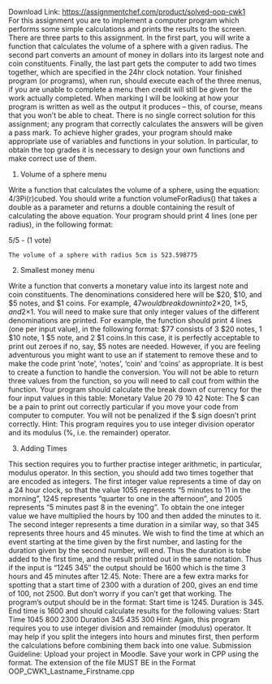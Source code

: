 Download Link: https://assignmentchef.com/product/solved-oop-cwk1
<br>
For this assignment you are to implement a computer program which performs some simple calculations and prints the results to the screen. There are three parts to this assignment. In the first part, you will write a function that calculates the volume of a sphere with a given radius. The second part converts an amount of money in dollars into its largest note and coin constituents. Finally, the last part gets the computer to add two times together, which are specified in the 24hr clock notation. Your finished program (or programs), when run, should execute each of the three menus, if you are unable to complete a menu then credit will still be given for the work actually completed. When marking I will be looking at how your program is written as well as the output it produces – this, of course, means that you won’t be able to cheat. There is no single correct solution for this assignment; any program that correctly calculates the answers will be given a pass mark. To achieve higher grades, your program should make appropriate use of variables and functions in your solution. In particular, to obtain the top grades it is necessary to design your own functions and make correct use of them.

1. Volume of a sphere menu

Write a function that calculates the volume of a sphere, using the equation: 4/3Pi(r)cubed. You should write a function volumeForRadius() that takes a double as a parameter and returns a double containing the result of calculating the above equation. Your program should print 4 lines (one per radius), in the following format:

5/5 - (1 vote)

    The volume of a sphere with radius 5cm is 523.598775

2. Smallest money menu

Write a function that converts a monetary value into its largest note and coin constituents. The denominations considered here will be $20, $10, and $5 notes, and $1 coins. For example, $47 would break down into 2×$20, 1×$5, and 2×$1. You will need to make sure that only integer values of the different denominations are printed. For example, the function should print 4 lines (one per input value), in the following format: $77 consists of 3 $20 notes, 1 $10 note, 1 $5 note, and 2 $1 coins.In this case, it is perfectly acceptable to print out zeroes if no, say, $5 notes are needed. However, if you are feeling adventurous you might want to use an if statement to remove these and to make the code print ‘note’, ‘notes’, ‘coin’ and ‘coins’ as appropriate. It is best to create a function to handle the conversion. You will not be able to return three values from the function, so you will need to call cout from within the function. Your program should calculate the break down of currency for the four input values in this table: Monetary Value 20 79 10 42 Note: The $ can be a pain to print out correctly particular if you move your code from computer to computer. You will not be penalized if the $ sign doesn’t print correctly. Hint: This program requires you to use integer division operator and its modulus (%, i.e. the remainder) operator.

3. Adding Times

This section requires you to further practise integer arithmetic, in particular, modulus operator. In this section, you should add two times together that are encoded as integers. The first integer value represents a time of day on a 24 hour clock, so that the value 1055 represents “5 minutes to 11 in the morning”, 1245 represents “quarter to one in the afternoon”, and 2005 represents “5 minutes past 8 in the evening”. To obtain the one integer value we have multiplied the hours by 100 and then added the minutes to it. The second integer represents a time duration in a similar way, so that 345 represents three hours and 45 minutes. We wish to find the time at which an event starting at the time given by the first number, and lasting for the duration given by the second number, will end. Thus the duration is tobe added to the first time, and the result printed out in the same notation. Thus if the input is “1245 345″ the output should be 1600 which is the time 3 hours and 45 minutes after 12.45. Note: There are a few extra marks for spotting that a start time of 2300 with a duration of 200, gives an end time of 100, not 2500. But don’t worry if you can’t get that working. The program’s output should be in the format: Start time is 1245. Duration is 345. End time is 1600 and should calculate results for the following values: Start Time 1045 800 2300 Duration 345 435 300 Hint: Again, this program requires you to use integer division and remainder (modulus) operator. It may help if you split the integers into hours and minutes first, then perform the calculations before combining them back into one value. Submission Guideline: Upload your project in Moodle. Save your work in CPP using the format. The extension of the file MUST BE in the Format OOP_CWK1_Lastname_Firstname.cpp